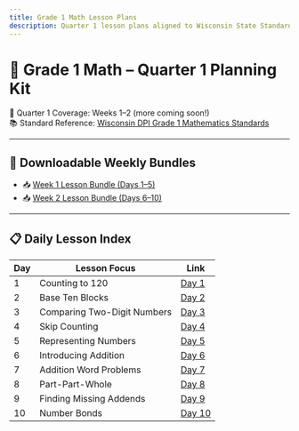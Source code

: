 ```yaml
---
title: Grade 1 Math Lesson Plans
description: Quarter 1 lesson plans aligned to Wisconsin State Standards
---
```


# 🧮 Grade 1 Math – Quarter 1 Planning Kit

📅 Quarter 1 Coverage: Weeks 1–2 (more coming soon!)  
📚 Standard Reference: [Wisconsin DPI Grade 1 Mathematics Standards](https://dpi.wi.gov/mathematics/standards)

---

## 📂 Downloadable Weekly Bundles

- 📥 [Week 1 Lesson Bundle (Days 1–5)](Grade1_Math_Week1_Lesson_Bundle.pdf)
- 📥 [Week 2 Lesson Bundle (Days 6–10)](Grade1_Math_Week2_Lesson_Bundle.pdf)

---

## 📋 Daily Lesson Index

| Day | Lesson Focus                 | Link |
|-----|------------------------------|------|
| 1   | Counting to 120              | [Day 1](day-1-counting-to-120.md)  
| 2   | Base Ten Blocks              | [Day 2](day-2-base-ten-blocks.md)  
| 3   | Comparing Two-Digit Numbers  | [Day 3](day-3-comparing-numbers.md)  
| 4   | Skip Counting                | [Day 4](day-4-skip-counting.md)  
| 5   | Representing Numbers         | [Day 5](day-5-representing-numbers.md)  
| 6   | Introducing Addition         | [Day 6](day-6-introducing-addition.md)  
| 7   | Addition Word Problems       | [Day 7](day-7-addition-word-problems.md)  
| 8   | Part-Part-Whole              | [Day 8](day-8-part-part-whole.md)  
| 9   | Finding Missing Addends      | [Day 9](day-9-missing-addend.md)  
| 10  | Number Bonds                 | [Day 10](day-10-number-bonds.md)

